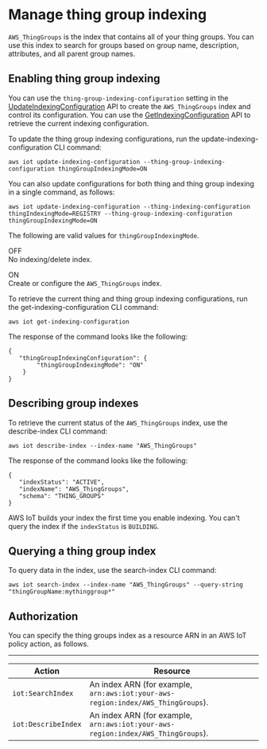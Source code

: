 # Manage thing group indexing<a name="thinggroup-index"></a>

`AWS_ThingGroups` is the index that contains all of your thing groups\. You can use this index to search for groups based on group name, description, attributes, and all parent group names\.

## Enabling thing group indexing<a name="enable-group-index"></a>

You can use the `thing-group-indexing-configuration` setting in the [UpdateIndexingConfiguration](https://docs.aws.amazon.com/iot/latest/apireference/API_UpdateIndexingConfiguration.html) API to create the `AWS_ThingGroups` index and control its configuration\. You can use the [GetIndexingConfiguration](https://docs.aws.amazon.com/iot/latest/apireference/API_GetIndexingConfiguration.html) API to retrieve the current indexing configuration\. 

To update the thing group indexing configurations, run the update\-indexing\-configuration CLI command:

```
aws iot update-indexing-configuration --thing-group-indexing-configuration thingGroupIndexingMode=ON
```

You can also update configurations for both thing and thing group indexing in a single command, as follows:

```
aws iot update-indexing-configuration --thing-indexing-configuration thingIndexingMode=REGISTRY --thing-group-indexing-configuration thingGroupIndexingMode=ON
```

The following are valid values for `thingGroupIndexingMode`\.

OFF  
No indexing/delete index\.

ON  
Create or configure the `AWS_ThingGroups` index\.

To retrieve the current thing and thing group indexing configurations, run the get\-indexing\-configuration CLI command:

```
aws iot get-indexing-configuration
```

The response of the command looks like the following:

```
{
   "thingGroupIndexingConfiguration": {
        "thingGroupIndexingMode": "ON"
    }
}
```

## Describing group indexes<a name="describe-group-index"></a>

To retrieve the current status of the `AWS_ThingGroups` index, use the describe\-index CLI command:

```
aws iot describe-index --index-name "AWS_ThingGroups"
```

The response of the command looks like the following:

```
{
   "indexStatus": "ACTIVE", 
   "indexName": "AWS_ThingGroups", 
   "schema": "THING_GROUPS"
}
```

 AWS IoT builds your index the first time you enable indexing\. You can't query the index if the `indexStatus` is `BUILDING`\.

## Querying a thing group index<a name="search-group-index"></a>

To query data in the index, use the search\-index CLI command:

```
aws iot search-index --index-name "AWS_ThingGroups" --query-string "thingGroupName:mythinggroup*"
```

## Authorization<a name="query-thinggroup-auth"></a>

You can specify the thing groups index as a resource ARN in an AWS IoT policy action, as follows\.


****  

| Action | Resource | 
| --- | --- | 
|  `iot:SearchIndex`  |  An index ARN \(for example, `arn:aws:iot:your-aws-region:index/AWS_ThingGroups`\)\.  | 
|  `iot:DescribeIndex`  |  An index ARN \(for example, `arn:aws:iot:your-aws-region:index/AWS_ThingGroups`\)\.  | 